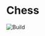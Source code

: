 # Chess
![Build](https://github.com/AntoninRuan/Chess/workflows/Java%20CI%20with%20Maven/badge.svg)
